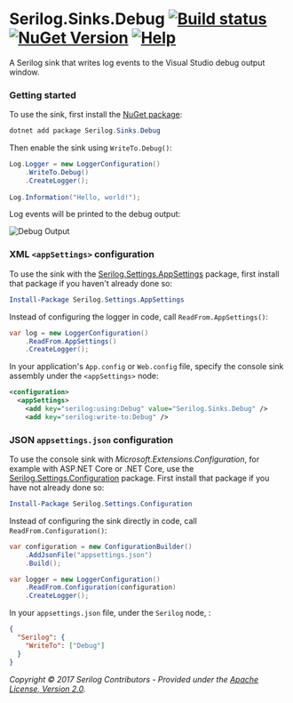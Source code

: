 # Serilog.Sinks.Debug [![Build status](https://ci.appveyor.com/api/projects/status/oufg4e51868oq4eu?svg=true)](https://ci.appveyor.com/project/serilog/serilog-sinks-debug) [![NuGet Version](http://img.shields.io/nuget/v/Serilog.Sinks.Debug.svg?style=flat)](https://www.nuget.org/packages/Serilog.Sinks.Debug/) [![Help](https://img.shields.io/badge/stackoverflow-serilog-orange.svg)](http://stackoverflow.com/questions/tagged/serilog)

A Serilog sink that writes log events to the Visual Studio debug output window.

### Getting started

To use the sink, first install the [NuGet package](https://nuget.org/packages/serilog.sinks.debug):

```powershell
dotnet add package Serilog.Sinks.Debug
```

Then enable the sink using `WriteTo.Debug()`:

```csharp
Log.Logger = new LoggerConfiguration()
    .WriteTo.Debug()
    .CreateLogger();
    
Log.Information("Hello, world!");
```

Log events will be printed to the debug output:

![Debug Output](https://raw.githubusercontent.com/serilog/serilog-sinks-debug/dev/assets/Screenshot.png)

### XML `<appSettings>` configuration

To use the sink with the [Serilog.Settings.AppSettings](https://github.com/serilog/serilog-settings-appsettings) package, first install that package if you haven't already done so:

```powershell
Install-Package Serilog.Settings.AppSettings
```

Instead of configuring the logger in code, call `ReadFrom.AppSettings()`:

```csharp
var log = new LoggerConfiguration()
    .ReadFrom.AppSettings()
    .CreateLogger();
```

In your application's `App.config` or `Web.config` file, specify the console sink assembly under the `<appSettings>` node:

```xml
<configuration>
  <appSettings>
    <add key="serilog:using:Debug" value="Serilog.Sinks.Debug" />
    <add key="serilog:write-to:Debug" />
```

### JSON `appsettings.json` configuration

To use the console sink with _Microsoft.Extensions.Configuration_, for example with ASP.NET Core or .NET Core, use the [Serilog.Settings.Configuration](https://github.com/serilog/serilog-settings-configuration) package. First install that package if you have not already done so:

```powershell
Install-Package Serilog.Settings.Configuration
```

Instead of configuring the sink directly in code, call `ReadFrom.Configuration()`:

```csharp
var configuration = new ConfigurationBuilder()
    .AddJsonFile("appsettings.json")
    .Build();

var logger = new LoggerConfiguration()
    .ReadFrom.Configuration(configuration)
    .CreateLogger();
```

In your `appsettings.json` file, under the `Serilog` node, :

```json
{
  "Serilog": {
    "WriteTo": ["Debug"]
  }
}
```

_Copyright &copy; 2017 Serilog Contributors - Provided under the [Apache License, Version 2.0](http://apache.org/licenses/LICENSE-2.0.html)._

